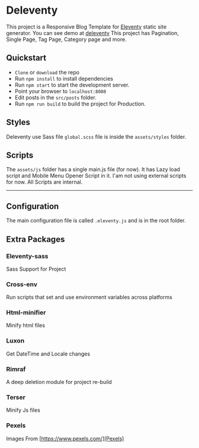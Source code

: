 # Deleventy
This project is a Responsive Blog Template for [Eleventy](https://www.11ty.io/) static site generator. You can see demo at [deleventy](https://)
This project has Pagination, Single Page, Tag Page, Category page and more.

## Quickstart

- `Clone` or `download` the repo
- Run `npm install` to install dependencies
- Run `npm start` to start the development server.
- Point your browser to `localhost:8080`
- Edit posts in the `src/posts` folder.
- Run `npm run build` to build the project for Production.


## Styles

Deleventy use Sass file `global.scss` file is inside the `assets/styles` folder.

## Scripts

The `assets/js` folder has a single main.js file (for now). It has Lazy load script and Mobile Menu Opener Script in it. I'am not using external scripts for now. All Scripts are internal.

------------------------------------------------------------------------

## Configuration

The main configuration file is called `.eleventy.js` and is in the root folder.

## Extra Packages

### Eleventy-sass

Sass Support for Project

### Cross-env

Run scripts that set and use environment variables across platforms

### Html-minifier

Minify html files

### Luxon

Get DateTime and Locale changes

### Rimraf

A deep deletion module for project re-build

### Terser

Minify Js files

### Pexels

Images From [https://www.pexels.com/](Pexels)